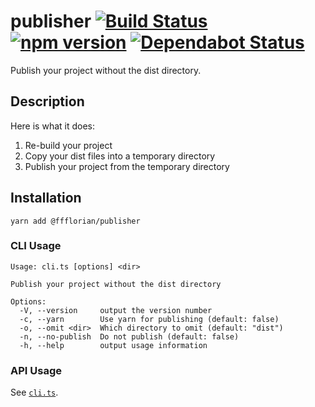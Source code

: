# publisher [![Build Status](https://action-badges.now.sh/ffflorian/publisher)](https://github.com/ffflorian/publisher/actions/) [![npm version](https://img.shields.io/npm/v/@ffflorian/publisher.svg?style=flat)](https://www.npmjs.com/package/@ffflorian/publisher) [![Dependabot Status](https://api.dependabot.com/badges/status?host=github&repo=ffflorian/publisher)](https://dependabot.com)

Publish your project without the dist directory.

## Description

Here is what it does:

1. Re-build your project
2. Copy your dist files into a temporary directory
3. Publish your project from the temporary directory

## Installation

```
yarn add @ffflorian/publisher
```

### CLI Usage

```
Usage: cli.ts [options] <dir>

Publish your project without the dist directory

Options:
  -V, --version     output the version number
  -c, --yarn        Use yarn for publishing (default: false)
  -o, --omit <dir>  Which directory to omit (default: "dist")
  -n, --no-publish  Do not publish (default: false)
  -h, --help        output usage information
```

### API Usage

See [`cli.ts`](./src/cli.ts).
